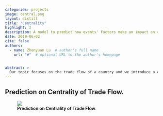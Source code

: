 ```yaml
---
categories: projects
image: central.png
layout: distill
title: "Centrality"
highlight: 3
description: A model to predict how events' factors make an impact on centrality of countries' trade flow.
date: 2019-06-02
cite: false
authors:
  - name: Zhenyuan Lu  # author's full name
    url: "#"  # optional URL to the author's homepage


abstract: >
  Our topic focuses on the trade flow of a country and we introduce a centralized degree which could best describe trade population. The centralized degree reflects that the person who is the most in his or her group or who stands at the center of attention (Bavelas, 1950). In our project, we build up a model to predict how factors make an impact on centralized degree, we found eight main factors (population, child mortality per 1000, life expectancy, number of battle per year, war role, death in the war, war duration, outcome of the war) could affect the centralized degree of a country.
---
```


## Prediction on Centrality of Trade Flow.

<figure>
<img src="{{ '/assets/img/projects/central.png' | relative_url }}" />
<figcaption>
<strong> Prediction on Centrality of Trade Flow</strong>.
</figcaption>
</figure>
